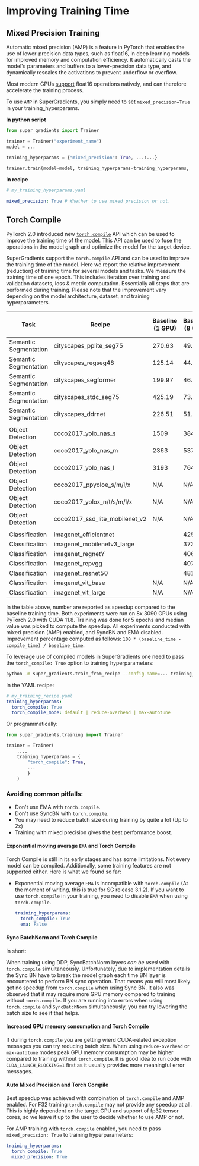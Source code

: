 # Improving Training Time

## Mixed Precision Training

Automatic mixed precision (AMP) is a feature in PyTorch that enables the use of lower-precision data types, such as float16, in deep learning models for improved memory and computation efficiency. 
It automatically casts the model's parameters and buffers to a lower-precision data type, and dynamically rescales the activations to prevent underflow or overflow. 

Most modern GPUs [support](https://docs.nvidia.com/deeplearning/tensorrt/support-matrix/index.html#hardware-precision-matrix) float16 operations natively, and can therefore accelerate the training process.

To use `AMP` in SuperGradients, you simply need to set `mixed_precision=True` in your training_hyperparams.

**In python script**
```python
from super_gradients import Trainer

trainer = Trainer("experiment_name")
model = ...

training_hyperparams = {"mixed_precision": True, ...:...}

trainer.train(model=model, training_hyperparams=training_hyperparams, ...)
```

**In recipe**
```yaml
# my_training_hyperparams.yaml

mixed_precision: True # Whether to use mixed precision or not.
```


## Torch Compile

PyTorch 2.0 introduced new [`torch.compile`](https://pytorch.org/tutorials/intermediate/torch_compile_tutorial.html) API which can be used to improve the training time of the model. 
This API can be used to fuse the operations in the model graph and optimize the model for the target device.

SuperGradients support the `torch.compile` API and can be used to improve the training time of the model. 
Here we report the relative improvement (reduction) of training time for several models and tasks. We measure the training time of one epoch. 
This includes iteration over training and validation datasets, loss & metric computation. Essentially all steps that are performed during training.
Please note that the improvement vary depending on the model architecture, dataset, and training hyperparameters.

| Task                  | Recipe                          | Baseline (1 GPU) | Baseline (8 GPU) | 1 GPU With Compile | 8 GPU With Compile | Improvement, % (1 GPU) | Improvement, % (8 GPU) |
|-----------------------|---------------------------------|------------------|------------------|--------------------|--------------------|------------------------|------------------------|
| Semantic Segmentation | cityscapes_pplite_seg75         | 270.63           | 49.95            | 119.11             | 35.91              | 56%                    | 18%                    |
| Semantic Segmentation | cityscapes_regseg48             | 125.14           | 44.959           | 108.57             | 44.55              | 13.2%                  | 0.9%                   |
| Semantic Segmentation | cityscapes_segformer            | 199.97           | 46.21            | 162.52             | 43.71              | 18.7%                  | 5.4%                   |
| Semantic Segmentation | cityscapes_stdc_seg75           | 425.19           | 73.07            | 153.16             | 45.89              | 63.9%                  | 37.19%                 |
| Semantic Segmentation | cityscapes_ddrnet               | 226.51           | 51.78            | 174.11             | 48.29              | 23.1%                  | 7.3%                   |
|                       |                                 |                  |                  |                    |                    |                        |                        |
| Object Detection      | coco2017_yolo_nas_s             | 1509             | 384.41           | 1379               | 376.10             | 8.6%                   | 2.42%                  |
| Object Detection      | coco2017_yolo_nas_m             | 2363             | 537.24           | 2090               | 508.40             | 11.5%                  | 0.19%                  |
| Object Detection      | coco2017_yolo_nas_l             | 3193             | 764.17           | 2869               | 745.58             | 10.14%                 | 2.43%                  |
| Object Detection      | coco2017_ppyoloe_s/m/l/x        | N/A              | N/A              |                    | N/A                | N/A                    | N/A                    |
| Object Detection      | coco2017_yolox_n/t/s/m/l/x      | N/A              | N/A              |                    | N/A                | N/A                    | N/A                    |
| Object Detection      | coco2017_ssd_lite_mobilenet_v2  | N/A              | N/A              |                    | N/A                | N/A                    | N/A                    |
|                       |                                 |                  |                  |                    |                    |                        |                        |
| Classification        | imagenet_efficientnet           |                  | 425.61           |                    | 408.39             |                        | 4.1%                   |
| Classification        | imagenet_mobilenetv3_large      |                  | 373.73           |                    | 374.51             |                        | -0.2%                  |
| Classification        | imagenet_regnetY                |                  | 406.86           |                    | 383.04             |                        | 5.8%                   |
| Classification        | imagenet_repvgg                 |                  | 407.19           |                    | 387.00             |                        | 4.9%                   |
| Classification        | imagenet_resnet50               |                  | 481.36           |                    | 480.29             |                        | 0.22%                  |
| Classification        | imagenet_vit_base               | N/A              | N/A              | N/A                | N/A                | N/A                    | N/A                    |
| Classification        | imagenet_vit_large              | N/A              | N/A              | N/A                | N/A                | N/A                    | N/A                    |

In the table above, number are reported as speedup compared to the baseline training time. 
Both experiments were run on 8x 3090 GPUs using PyTorch 2.0 with CUDA 11.8. 
Training was done for 5 epochs and median value was picked to compute the speedup. 
All experiments conducted with mixed precision (AMP) enabled, and SyncBN and EMA disabled.
Improvement percentage computed as follows: `100 * (baseline_time - compile_time) / baseline_time`.

To leverage use of compiled models in SuperGradients one need to pass the `torch_compile: True` option to training hyperparameters:

```bash
python -m super_gradients.train_from_recipe --config-name=... training_hyperparams.torch_compile=True
```

In the YAML recipe:

```yaml
# my_training_recipe.yaml
training_hyperparams:
  torch_compile: True 
  torch_compile_mode: default | reduce-overhead | max-autotune
```


Or programmatically:

```python
from super_gradients.training import Trainer

trainer = Trainer(
    ...,
    training_hyperparams = {
        "torch_compile": True,
        ...
        }
    )
```



### Avoiding common pitfalls:

* Don't use EMA with `torch.compile`.
* Don't use SyncBN with `torch.compile`.
* You may need to reduce batch size during training by quite a lot (Up to 2x)
* Training with mixed precision gives the best performance boost.

#### Exponential moving average `EMA` and Torch Compile

Torch Compile is still in its early stages and has some limitations. Not every model can be compiled. 
Additionally, some training features are not supported either. 
Here is what we found so far:

* Exponential moving average `EMA` is incompatible with `torch.compile` (At the moment of writing, this is true for SG release 3.1.2). 
  If you want to use `torch.compile` in your training, you need to disable `EMA` when using `torch.compile`.
  ```yaml
  training_hyperparams:
    torch_compile: True 
    ema: False
  ```
  
#### Sync BatchNorm and Torch Compile 

In short: 

When training using DDP, SyncBatchNorm layers _can be used_ with `torch.compile` simultaneously. 
Unfortunately, due to implementation details the Sync BN have to break the model graph each time BN layer is encountered to perform BN sync operation.
That means you will most likely get no speedup from `torch.compile` when using Sync BN.
It also was observed that it may require more GPU memory compared to training without `torch.compile`.
If you are running into errors when using `torch.compile` and `SyncBatchNorm` simultaneously, you can try lowering the batch size to see if that helps.

#### Increased GPU memory consumption and Torch Compile

If during `torch.compile` you are getting wierd CUDA-related exception messages you can try reducing batch size. 
When using `reduce-overhead` or `max-autotune` modes peak GPU memory consumption may be higher compared to training without `torch.compile`.
It is good idea to run code with `CUDA_LAUNCH_BLOCKING=1` first as it usually provides more meaningful error messages.

#### Auto Mixed Precision and Torch Compile

Best speedup was achieved with combination of `torch.compile` and AMP enabled. For F32 training `torch.compile` may not provide any speedup at all.
This is highly dependent on the target GPU and support of fp32 tensor cores, so we leave it up to the user to decide whether to use AMP or not.

For AMP training with `torch.compile` enabled, you need to pass `mixed_precision: True` to training hyperparameters:
  ```yaml
  training_hyperparams:
    torch_compile: True 
    mixed_precision: True
  ```
